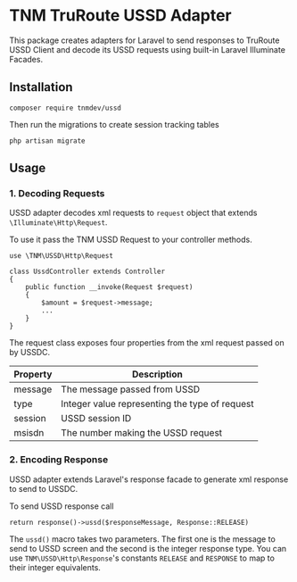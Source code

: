 # TNM TruRoute USSD Adapter

This package creates adapters for Laravel to send responses to TruRoute USSD Client and decode its USSD requests using built-in Laravel Illuminate Facades.

## Installation
```
composer require tnmdev/ussd
```


Then run the migrations to create session tracking tables
```
php artisan migrate
```

## Usage
### 1.  Decoding Requests
USSD adapter decodes xml requests to `request` object that extends `\Illuminate\Http\Request`.

To use it pass the TNM USSD Request to your controller methods.

```$xslt
use \TNM\USSD\Http\Request

class UssdController extends Controller
{
    public function __invoke(Request $request)
    {
        $amount = $request->message;
        ...  
    }
}
```

The request class exposes four properties from the xml request passed on by USSDC. 

| Property | Description |
| ---------| ------------- |
| message | The message passed from USSD |
| type | Integer value representing the type of request |
| session | USSD session ID |
| msisdn | The number making the USSD request |

### 2. Encoding Response
USSD adapter extends Laravel's response facade to generate xml response to send to USSDC.

To send USSD response call 
```
return response()->ussd($responseMessage, Response::RELEASE)
```

The `ussd()` macro takes two parameters. The first one is the message to send to USSD screen and the second is the integer response type. You can use `TNM\USSD\Http\Response`'s constants `RELEASE` and `RESPONSE` to map to their integer equivalents.


